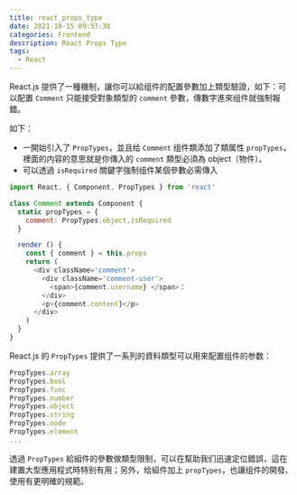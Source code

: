 ```yaml
---
title: react_props_type
date: 2021-10-15 09:57:38
categories: Frontend
description: React Props Type
tags:
  - React
---
```


React.js 提供了一種機制，讓你可以給组件的配置參數加上類型驗證，如下：可以配置 `Comment` 只能接受對象類型的 `comment` 參數，傳數字進來组件就強制報錯。

如下：
* 一開始引入了 `PropTypes`，並且给 `Comment` 组件類添加了類属性 `propTypes`，裡面的内容的意思就是你傳入的 `comment` 類型必須為 object（物件）。
* 可以透過 `isRequired` 關鍵字強制组件某個參數必需傳入
``` js
import React, { Component, PropTypes } from 'react'

class Comment extends Component {
  static propTypes = {
    comment: PropTypes.object.isRequired
  }

  render () {
    const { comment } = this.props
    return (
      <div className='comment'>
        <div className='comment-user'>
          <span>{comment.username} </span>：
        </div>
        <p>{comment.content}</p>
      </div>
    )
  }
}
```

React.js 的 `PropTypes` 提供了一系列的資料類型可以用來配置组件的参数：

``` js
PropTypes.array
PropTypes.bool
PropTypes.func
PropTypes.number
PropTypes.object
PropTypes.string
PropTypes.node
PropTypes.element
...
```

透過 `PropTypes` 給組件的參數做類型限制，可以在幫助我们迅速定位錯誤，這在建置大型應用程式時特别有用；另外，给組件加上 `propTypes`，也讓组件的開發、使用有更明確的規範。

